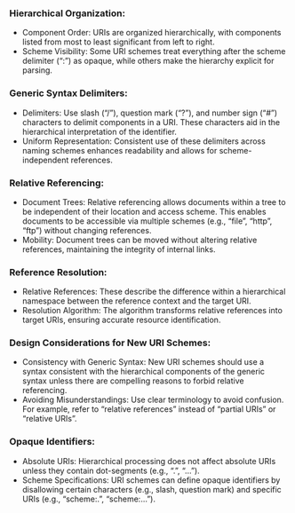 ### Hierarchical Organization:
- Component Order: URIs are organized hierarchically, with components listed from most to least significant from left to right.
- Scheme Visibility: Some URI schemes treat everything after the scheme delimiter (“:”) as opaque, while others make the hierarchy explicit for parsing.
### Generic Syntax Delimiters:
- Delimiters: Use slash (“/”), question mark (“?”), and number sign (“#”) characters to delimit components in a URI. These characters aid in the hierarchical interpretation of the identifier.
- Uniform Representation: Consistent use of these delimiters across naming schemes enhances readability and allows for scheme-independent references.
### Relative Referencing:
- Document Trees: Relative referencing allows documents within a tree to be independent of their location and access scheme. This enables documents to be accessible via multiple schemes (e.g., “file”, “http”, “ftp”) without changing references.
- Mobility: Document trees can be moved without altering relative references, maintaining the integrity of internal links.
### Reference Resolution:
- Relative References: These describe the difference within a hierarchical namespace between the reference context and the target URI.
- Resolution Algorithm: The algorithm transforms relative references into target URIs, ensuring accurate resource identification.
### Design Considerations for New URI Schemes:
- Consistency with Generic Syntax: New URI schemes should use a syntax consistent with the hierarchical components of the generic syntax unless there are compelling reasons to forbid relative referencing.
- Avoiding Misunderstandings: Use clear terminology to avoid confusion. For example, refer to “relative references” instead of “partial URIs” or “relative URIs”.
### Opaque Identifiers:
- Absolute URIs: Hierarchical processing does not affect absolute URIs unless they contain dot-segments (e.g., “.”, “…”).
- Scheme Specifications: URI schemes can define opaque identifiers by disallowing certain characters (e.g., slash, question mark) and specific URIs (e.g., “scheme:.”, “scheme:…”).
